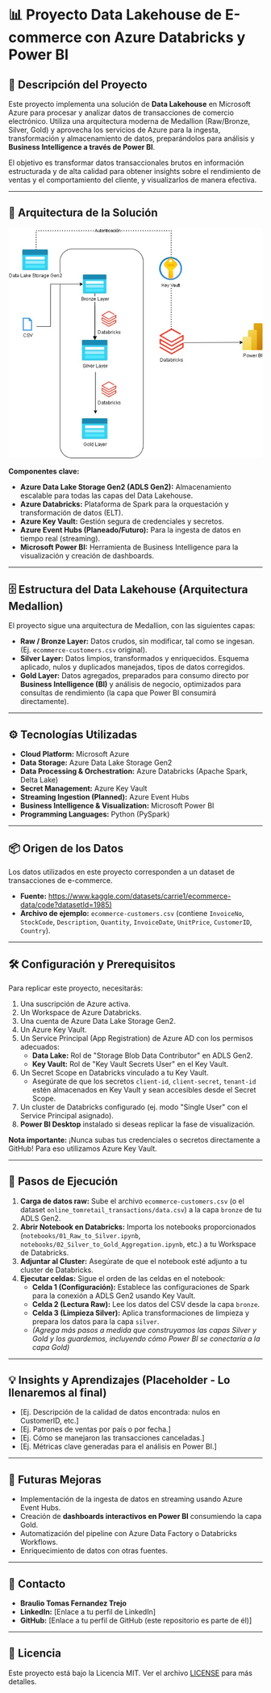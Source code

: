 # 📊 Proyecto Data Lakehouse de E-commerce con Azure Databricks y Power BI

## 📝 Descripción del Proyecto

Este proyecto implementa una solución de **Data Lakehouse** en Microsoft Azure para procesar y analizar datos de transacciones de comercio electrónico. Utiliza una arquitectura moderna de Medallion (Raw/Bronze, Silver, Gold) y aprovecha los servicios de Azure para la ingesta, transformación y almacenamiento de datos, preparándolos para análisis y **Business Intelligence a través de Power BI**.

El objetivo es transformar datos transaccionales brutos en información estructurada y de alta calidad para obtener insights sobre el rendimiento de ventas y el comportamiento del cliente, y visualizarlos de manera efectiva.

---

## 🚀 Arquitectura de la Solución

<img src="Diagrama.jpg" alt="Diagrama de Arquitectura del Data Lakehouse de E-commerce" width="800px">

**Componentes clave:**
* **Azure Data Lake Storage Gen2 (ADLS Gen2):** Almacenamiento escalable para todas las capas del Data Lakehouse.
* **Azure Databricks:** Plataforma de Spark para la orquestación y transformación de datos (ELT).
* **Azure Key Vault:** Gestión segura de credenciales y secretos.
* **Azure Event Hubs (Planeado/Futuro):** Para la ingesta de datos en tiempo real (streaming).
* **Microsoft Power BI:** Herramienta de Business Intelligence para la visualización y creación de dashboards.

---

## 🗄️ Estructura del Data Lakehouse (Arquitectura Medallion)

El proyecto sigue una arquitectura de Medallion, con las siguientes capas:

* **Raw / Bronze Layer:** Datos crudos, sin modificar, tal como se ingesan. (Ej. `ecommerce-customers.csv` original).
* **Silver Layer:** Datos limpios, transformados y enriquecidos. Esquema aplicado, nulos y duplicados manejados, tipos de datos corregidos.
* **Gold Layer:** Datos agregados, preparados para consumo directo por **Business Intelligence (BI)** y análisis de negocio, optimizados para consultas de rendimiento (la capa que Power BI consumirá directamente).

---

## ⚙️ Tecnologías Utilizadas

* **Cloud Platform:** Microsoft Azure
* **Data Storage:** Azure Data Lake Storage Gen2
* **Data Processing & Orchestration:** Azure Databricks (Apache Spark, Delta Lake)
* **Secret Management:** Azure Key Vault
* **Streaming Ingestion (Planned):** Azure Event Hubs
* **Business Intelligence & Visualization:** Microsoft Power BI
* **Programming Languages:** Python (PySpark)

---

## 📦 Origen de los Datos

Los datos utilizados en este proyecto corresponden a un dataset de transacciones de e-commerce.

* **Fuente:** [https://www.kaggle.com/datasets/carrie1/ecommerce-data/code?datasetId=1985)](https://www.kaggle.com/datasets/carrie1/ecommerce-data/code?datasetId=1985)
* **Archivo de ejemplo:** `ecommerce-customers.csv` (contiene `InvoiceNo`, `StockCode`, `Description`, `Quantity`, `InvoiceDate`, `UnitPrice`, `CustomerID`, `Country`).

---

## 🛠️ Configuración y Prerequisitos

Para replicar este proyecto, necesitarás:

1.  Una suscripción de Azure activa.
2.  Un Workspace de Azure Databricks.
3.  Una cuenta de Azure Data Lake Storage Gen2.
4.  Un Azure Key Vault.
5.  Un Service Principal (App Registration) de Azure AD con los permisos adecuados:
    * **Data Lake:** Rol de "Storage Blob Data Contributor" en ADLS Gen2.
    * **Key Vault:** Rol de "Key Vault Secrets User" en el Key Vault.
6.  Un Secret Scope en Databricks vinculado a tu Key Vault.
    * Asegúrate de que los secretos `client-id`, `client-secret`, `tenant-id` estén almacenados en Key Vault y sean accesibles desde el Secret Scope.
7.  Un cluster de Databricks configurado (ej. modo "Single User" con el Service Principal asignado).
8.  **Power BI Desktop** instalado si deseas replicar la fase de visualización.

**Nota importante:** ¡Nunca subas tus credenciales o secretos directamente a GitHub! Para eso utilizamos Azure Key Vault.

---

## 🚀 Pasos de Ejecución

1.  **Carga de datos raw:** Sube el archivo `ecommerce-customers.csv` (o el dataset `online_tomretail_transactions/data.csv`) a la capa `bronze` de tu ADLS Gen2.
2.  **Abrir Notebook en Databricks:** Importa los notebooks proporcionados (`notebooks/01_Raw_to_Silver.ipynb`, `notebooks/02_Silver_to_Gold_Aggregation.ipynb`, etc.) a tu Workspace de Databricks.
3.  **Adjuntar al Cluster:** Asegúrate de que el notebook esté adjunto a tu cluster de Databricks.
4.  **Ejecutar celdas:** Sigue el orden de las celdas en el notebook:
    * **Celda 1 (Configuración):** Establece las configuraciones de Spark para la conexión a ADLS Gen2 usando Key Vault.
    * **Celda 2 (Lectura Raw):** Lee los datos del CSV desde la capa `bronze`.
    * **Celda 3 (Limpieza Silver):** Aplica transformaciones de limpieza y prepara los datos para la capa `silver`.
    * *(Agrega más pasos a medida que construyamos las capas Silver y Gold y los guardemos, incluyendo cómo Power BI se conectaría a la capa Gold)*

---

## 💡 Insights y Aprendizajes (Placeholder - Lo llenaremos al final)

* [Ej. Descripción de la calidad de datos encontrada: nulos en CustomerID, etc.]
* [Ej. Patrones de ventas por país o por fecha.]
* [Ej. Cómo se manejaron las transacciones canceladas.]
* [Ej. Métricas clave generadas para el análisis en Power BI.]

---

## 🔮 Futuras Mejoras

* Implementación de la ingesta de datos en streaming usando Azure Event Hubs.
* Creación de **dashboards interactivos en Power BI** consumiendo la capa Gold.
* Automatización del pipeline con Azure Data Factory o Databricks Workflows.
* Enriquecimiento de datos con otras fuentes.

---

## 📧 Contacto

* **Braulio Tomas Fernandez Trejo**
* **LinkedIn:** [Enlace a tu perfil de LinkedIn]
* **GitHub:** [Enlace a tu perfil de GitHub (este repositorio es parte de él)]

---

## 📄 Licencia

Este proyecto está bajo la Licencia MIT. Ver el archivo [LICENSE](LICENSE) para más detalles.
